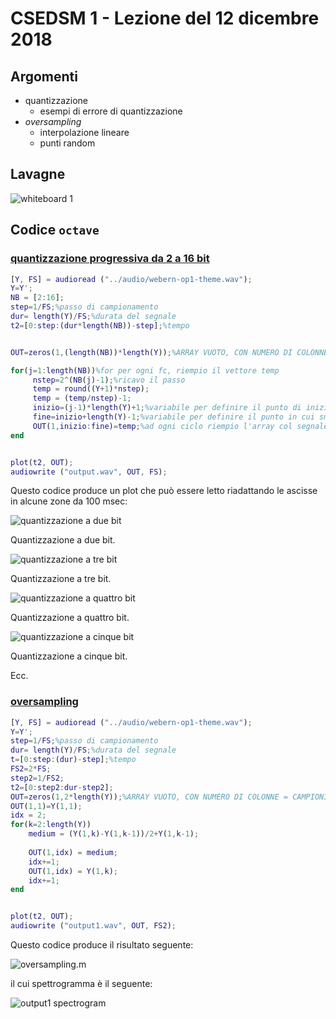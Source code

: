 # CSEDSM 1 - Lezione del 12 dicembre 2018

## Argomenti

* quantizzazione
  * esempi di errore di quantizzazione
* *oversampling*
  * interpolazione lineare
  * punti random

## Lavagne

![whiteboard 1](./TR_II_CSEDSM_1_2018-12-12_15.46.26.jpg)

## Codice `octave`

### [quantizzazione progressiva da 2 a 16 bit](./quantizzatore.m)

```matlab
[Y, FS] = audioread ("../audio/webern-op1-theme.wav");
Y=Y';
NB = [2:16];
step=1/FS;%passo di campionamento
dur= length(Y)/FS;%durata del segnale 
t2=[0:step:(dur*length(NB))-step];%tempo


OUT=zeros(1,(length(NB))*length(Y));%ARRAY VUOTO, CON NUMERO DI COLONNE = CAMPIONI DEL SEGNALE * LE VARIE FREQUENZE DI CAMP.

for(j=1:length(NB))%for per ogni fc, riempio il vettore temp
     nstep=2^(NB(j)-1);%ricavo il passo
     temp = round((Y+1)*nstep);
     temp = (temp/nstep)-1;   
     inizio=(j-1)*length(Y)+1;%variabile per definire il punto di inizio in cui scrivere dentro OUT
     fine=inizio+length(Y)-1;%variabile per definire il punto in cui smettere di scrivere dentro OUT
     OUT(1,inizio:fine)=temp;%ad ogni ciclo riempio l'array col segnale campionato
end


plot(t2, OUT);
audiowrite ("output.wav", OUT, FS);
```

Questo codice produce un plot che può essere letto riadattando le ascisse in
alcune zone da 100 msec:

![quantizzazione a due bit](./output_2bit.jpg)

Quantizzazione a due bit.

![quantizzazione a tre bit](./output_3bit.jpg)

Quantizzazione a tre bit.

![quantizzazione a quattro bit](./output_4bit.jpg)

Quantizzazione a quattro bit.

![quantizzazione a cinque bit](./output_5bit.jpg)

Quantizzazione a cinque bit.

Ecc.

### [oversampling](./oversampling.m)

```matlab
[Y, FS] = audioread ("../audio/webern-op1-theme.wav");
Y=Y';
step=1/FS;%passo di campionamento
dur= length(Y)/FS;%durata del segnale 
t=[0:step:(dur)-step];%tempo
FS2=2*FS;
step2=1/FS2;
t2=[0:step2:dur-step2];
OUT=zeros(1,2*length(Y));%ARRAY VUOTO, CON NUMERO DI COLONNE = CAMPIONI DEL SEGNALE * 2
OUT(1,1)=Y(1,1);
idx = 2; 
for(k=2:length(Y))
    medium = (Y(1,k)-Y(1,k-1))/2+Y(1,k-1); 
    
    OUT(1,idx) = medium;
    idx+=1;
    OUT(1,idx) = Y(1,k);
    idx+=1;
end


plot(t2, OUT);
audiowrite ("output1.wav", OUT, FS2);
```

Questo codice produce il risultato seguente:

![oversampling.m](./oversampling.jpg)

il cui spettrogramma è il seguente:

![output1 spectrogram](./output1.png)
